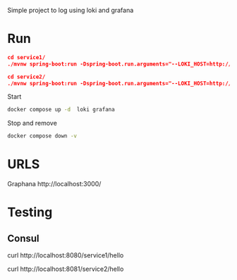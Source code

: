 
Simple project to log using loki and grafana
# Run
```json
cd service1/
./mvnw spring-boot:run -Dspring-boot.run.arguments="--LOKI_HOST=http://localhost:3100/loki/api/v1/push"

cd service2/
./mvnw spring-boot:run -Dspring-boot.run.arguments="--LOKI_HOST=http://localhost:3100/loki/api/v1/push"
```

Start
``` bash
docker compose up -d  loki grafana
```

Stop and remove
```bash
docker compose down -v
```
# URLS


Graphana
http://localhost:3000/


# Testing
## Consul
curl http://localhost:8080/service1/hello

curl http://localhost:8081/service2/hello